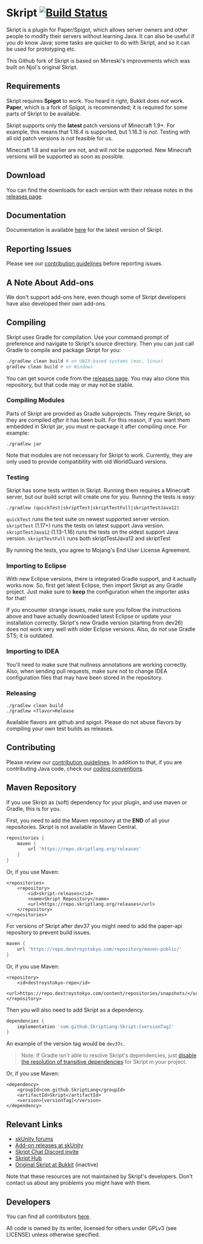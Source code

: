 # Skript [![Build Status](https://travis-ci.org/SkriptLang/Skript.svg?branch=master)](https://travis-ci.org/SkriptLang/Skript)
Skript is a plugin for Paper/Spigot, which allows server owners and other people
to modify their servers without learning Java. It can also be useful if you
*do* know Java; some tasks are quicker to do with Skript, and so it can be used
for prototyping etc.

This Github fork of Skript is based on Mirreski's improvements which was built
on Njol's original Skript.

## Requirements
Skript requires **Spigot** to work. You heard it right, Bukkit does *not* work.
**Paper**, which is a fork of Spigot, is recommended; it is required for some
parts of Skript to be available.

Skript supports only the **latest** patch versions of Minecraft 1.9+.
For example, this means that 1.16.4 is supported, but 1.16.3 is *not*.
Testing with all old patch versions is not feasible for us.

Minecraft 1.8 and earlier are not, and will not be supported. New Minecraft
versions will be supported as soon as possible.

## Download
You can find the downloads for each version with their release notes in the [releases page](https://github.com/SkriptLang/Skript/releases).

## Documentation
Documentation is available [here](https://skriptlang.github.io/Skript) for the
latest version of Skript.

## Reporting Issues
Please see our [contribution guidelines](https://github.com/SkriptLang/Skript/blob/master/.github/contributing.md)
before reporting issues.

## A Note About Add-ons
We don't support add-ons here, even though some of Skript developers have also
developed their own add-ons.

## Compiling
Skript uses Gradle for compilation. Use your command prompt of preference and
navigate to Skript's source directory. Then you can just call Gradle to compile
and package Skript for you:

```bash
./gradlew clean build # on UNIX-based systems (mac, linux)
gradlew clean build # on Windows
```

You can get source code from the [releases page](https://github.com/SkriptLang/Skript/releases).
You may also clone this repository, but that code may or may not be stable.

### Compiling Modules
Parts of Skript are provided as Gradle subprojects. They require Skript, so
they are compiled *after* it has been built. For this reason, if you want them
embedded in Skript jar, you must re-package it after compiling once. For example:

```
./gradlew jar
```

Note that modules are not necessary for Skript to work. Currently, they are
only used to provide compatibility with old WorldGuard versions.

### Testing
Skript has some tests written in Skript. Running them requires a Minecraft
server, but our build script will create one for you. Running the tests is easy:

```
./gradlew (quickTest|skriptTest|skriptTestFull|skriptTestJava12)
```

<code>quickTest</code> runs the test suite on newest supported server version.
<code>skriptTest</code> (1.17+) runs the tests on latest support Java version.
<code>skriptTestJava12</code> (1.13-1.16) runs the tests on the oldest support Java version.
<code>skriptTestFull</code> runs both skriptTestJava12 and skriptTest

By running the tests, you agree to Mojang's End User License Agreement.

### Importing to Eclipse
With new Eclipse versions, there is integrated Gradle support, and it actually works now.
So, first get latest Eclipse, then import Skript as any Gradle project. Just
make sure to **keep** the configuration when the importer asks for that!

If you encounter strange issues, make sure you follow the instructions above and have
actually downloaded latest Eclipse or update your installation correctly. Skript's
new Gradle version (starting from dev26) does not work very well with older Eclipse
versions. Also, do *not* use Gradle STS; it is outdated.

### Importing to IDEA
You'll need to make sure that nullness annotations are working correctly. Also,
when sending pull requests, make sure not to change IDEA configuration files
that may have been stored in the repository.

### Releasing
```
./gradlew clean build
./gradlew <flavor>Release
```
Available flavors are github and spigot. Please do not abuse flavors by
compiling your own test builds as releases.

## Contributing
Please review our [contribution guidelines](https://github.com/SkriptLang/Skript/blob/master/.github/contributing.md).
In addition to that, if you are contributing Java code, check our
[coding conventions](https://github.com/SkriptLang/Skript/blob/master/code-conventions.md).

## Maven Repository
If you use Skript as (soft) dependency for your plugin, and use maven or Gradle,
this is for you.

First, you need to add the Maven repository at the **END** of all your repositories. Skript is not available in Maven Central.
```gradle
repositories {
    maven {
        url 'https://repo.skriptlang.org/releases'
    }
}
```

Or, if you use Maven:
```maven
<repositories>
    <repository>
        <id>skript-releases</id>
        <name>Skript Repository</name>
        <url>https://repo.skriptlang.org/releases</url>
    </repository>
</repositories>
```

For versions of Skript after dev37 you might need to add the paper-api repository to prevent build issues.

```gradle
maven {
    url 'https://repo.destroystokyo.com/repository/maven-public/'
}
```

Or, if you use Maven:
```maven
<repository>
    <id>destroystokyo-repo</id>
    <url>https://repo.destroystokyo.com/content/repositories/snapshots/</url>
</repository>
```

Then you will also need to add Skript as a dependency.
```gradle
dependencies {
    implementation 'com.github.SkriptLang:Skript:[versionTag]'
}
```

An example of the version tag would be ```dev37c```.

> Note: If Gradle isn't able to resolve Skript's dependencies, just [disable the resolution of transitive dependencies](https://docs.gradle.org/current/userguide/resolution_rules.html#sec:disabling_resolution_transitive_dependencies) for Skript in your project.

Or, if you use Maven:
```
<dependency>
    <groupId>com.github.SkriptLang</groupId>
    <artifactId>Skript</artifactId>
    <version>[versionTag]</version>
</dependency>
```

## Relevant Links
* [skUnity forums](https://forums.skunity.com)
* [Add-on releases at skUnity](https://forums.skunity.com/forums/addon-releases)
* [Skript Chat Discord invite](https://discord.gg/0lx4QhQvwelCZbEX)
* [Skript Hub](https://skripthub.net)
* [Original Skript at Bukkit](https://dev.bukkit.org/bukkit-plugins/skript) (inactive)

Note that these resources are not maintained by Skript's developers. Don't
contact us about any problems you might have with them.

## Developers
You can find all contributors [here](https://github.com/SkriptLang/Skript/graphs/contributors).

All code is owned by its writer, licensed for others under GPLv3 (see LICENSE)
unless otherwise specified.
